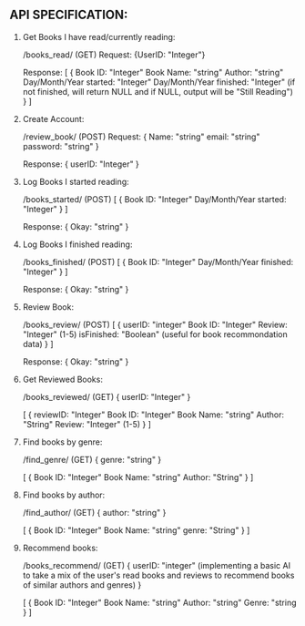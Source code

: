 
## API SPECIFICATION:

1) Get Books I have read/currently reading:

   /books_read/ (GET)
   Request: {UserID: "Integer"}

   Response:
   [
    {
      Book ID: "Integer"
      Book Name: "string"
      Author: "string"
      Day/Month/Year started: "Integer"
      Day/Month/Year finished: "Integer" (if not finished, will return NULL and if NULL, output will be "Still Reading")
    }
   ]

2) Create Account:

   /review_book/ (POST)
   Request:
   {
       Name: "string"
       email: "string"
       password: "string"
   }

   Response:
   {
      userID: "Integer"
   }

3) Log Books I started reading:

   /books_started/ (POST)
   [
    {
      Book ID: "Integer"
      Day/Month/Year started: "Integer"
    }
   ]

   Response:
    {
        Okay: "string"
    }

3) Log Books I finished reading:

   /books_finished/ (POST)
   [
    {
      Book ID: "Integer"
      Day/Month/Year finished: "Integer"
    }
   ]

   Response:
    {
        Okay: "string"
    }

4) Review Book:

   /books_review/ (POST)
   [
    {
      userID: "integer"
      Book ID: "Integer"
      Review: "Integer" (1-5)
      isFinished: "Boolean" (useful for book recommondation data)
    }
   ]

   Response:
    {
        Okay: "string"
    }

   
5) Get Reviewed Books:

   /books_reviewed/ (GET)
   {
      userID: "Integer"
   }

   [
    {
      reviewID: "Integer"
      Book ID: "Integer"
      Book Name: "string"
      Author: "String"
      Review: "Integer" (1-5)
    }
   ]


6) Find books by genre:

   /find_genre/ (GET)
   {
      genre: "string"
   }

   [
    {
      Book ID: "Integer"
      Book Name: "string"
      Author: "String"
    }
   ]


7) Find books by author:

   /find_author/ (GET)
   {
      author: "string"
   }

   [
    {
      Book ID: "Integer"
      Book Name: "string"
      genre: "String"
    }
   ]
    

5) Recommend books:

   /books_recommend/ (GET)
   {
      userID: "integer" (implementing a basic AI to take a mix of the user's read books and reviews to recommend books of similar authors and genres)
   }

   [
    {
      Book ID: "Integer"
      Book Name: "string"
      Author: "string"
      Genre: "string
    }
   ]
